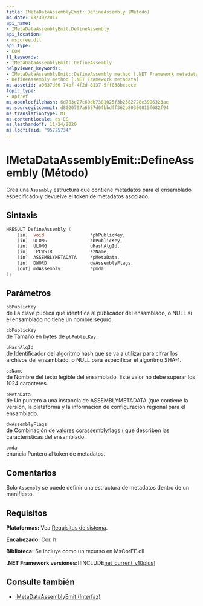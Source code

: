```yaml
---
title: IMetaDataAssemblyEmit::DefineAssembly (Método)
ms.date: 03/30/2017
api_name:
- IMetaDataAssemblyEmit.DefineAssembly
api_location:
- mscoree.dll
api_type:
- COM
f1_keywords:
- IMetaDataAssemblyEmit::DefineAssembly
helpviewer_keywords:
- IMetaDataAssemblyEmit::DefineAssembly method [.NET Framework metadata]
- DefineAssembly method [.NET Framework metadata]
ms.assetid: a0637d66-74bf-4f2d-8137-9ff838bccece
topic_type:
- apiref
ms.openlocfilehash: 6d783e27c60db7381025f3b2382728e3996323ae
ms.sourcegitcommit: d8020797a6657d0fbbdff362b80300815f682f94
ms.translationtype: MT
ms.contentlocale: es-ES
ms.lasthandoff: 11/24/2020
ms.locfileid: "95725734"
---
```

# <a name="imetadataassemblyemitdefineassembly-method"></a>IMetaDataAssemblyEmit::DefineAssembly (Método)

Crea una `Assembly` estructura que contiene metadatos para el ensamblado especificado y devuelve el token de metadatos asociado.  
  
## <a name="syntax"></a>Sintaxis  
  
```cpp  
HRESULT DefineAssembly (  
    [in]  void                 *pbPublicKey,  
    [in]  ULONG                cbPublicKey,  
    [in]  ULONG                uHashAlgId,  
    [in]  LPCWSTR              szName,
    [in]  ASSEMBLYMETADATA     *pMetaData,  
    [in]  DWORD                dwAssemblyFlags,  
    [out] mdAssembly           *pmda  
);  
```  
  
## <a name="parameters"></a>Parámetros  

 `pbPublicKey`  
 de La clave pública que identifica al publicador del ensamblado, o NULL si el ensamblado no tiene un nombre seguro.  
  
 `cbPublicKey`  
 de Tamaño en bytes de `pbPublicKey` .  
  
 `uHashAlgId`  
 de Identificador del algoritmo hash que se va a utilizar para cifrar los archivos del ensamblado, o NULL para especificar el algoritmo SHA-1.  
  
 `szName`  
 de Nombre del texto legible del ensamblado. Este valor no debe superar los 1024 caracteres.  
  
 `pMetaData`  
 de Un puntero a una instancia de ASSEMBLYMETADATA (que contiene la versión, la plataforma y la información de configuración regional para el ensamblado.  
  
 `dwAssemblyFlags`  
 de Combinación de valores [corassemblyflags (](corassemblyflags-enumeration.md) que describen las características del ensamblado.  
  
 `pmda`  
 enuncia Puntero al token de metadatos.  
  
## <a name="remarks"></a>Comentarios  

 Solo `Assembly` se puede definir una estructura de metadatos dentro de un manifiesto.  
  
## <a name="requirements"></a>Requisitos  

 **Plataformas:** Vea [Requisitos de sistema](../../get-started/system-requirements.md).  
  
 **Encabezado:** Cor. h  
  
 **Biblioteca:** Se incluye como un recurso en MsCorEE.dll  
  
 **.NET Framework versiones:**[!INCLUDE[net_current_v10plus](../../../../includes/net-current-v10plus-md.md)]  
  
## <a name="see-also"></a>Consulte también

- [IMetaDataAssemblyEmit (Interfaz)](imetadataassemblyemit-interface.md)

